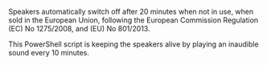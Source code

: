 
Speakers automatically switch off after 20 minutes when not in use, when sold in the European Union,
following the European Commission Regulation (EC) No 1275/2008, and (EU) No 801/2013.

This PowerShell script is keeping the speakers alive by playing an inaudible sound every 10 minutes.
